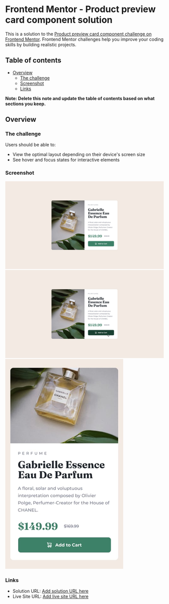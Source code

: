 # Frontend Mentor - Product preview card component solution

This is a solution to the [Product preview card component challenge on Frontend Mentor](https://www.frontendmentor.io/challenges/product-preview-card-component-GO7UmttRfa). Frontend Mentor challenges help you improve your coding skills by building realistic projects. 

## Table of contents

- [Overview](#overview)
  - [The challenge](#the-challenge)
  - [Screenshot](#screenshot)
  - [Links](#links)

**Note: Delete this note and update the table of contents based on what sections you keep.**

## Overview

### The challenge

Users should be able to:

- View the optimal layout depending on their device's screen size
- See hover and focus states for interactive elements

### Screenshot

![](./design/desktop-design.jpg)
![](./design/active-states.jpg)
![](./design/mobile-design.jpg)

### Links

- Solution URL: [Add solution URL here](https://github.com/hubgan/Product-preview-card-component)
- Live Site URL: [Add live site URL here](https://hubgan.github.io/Product-preview-card-component/)
